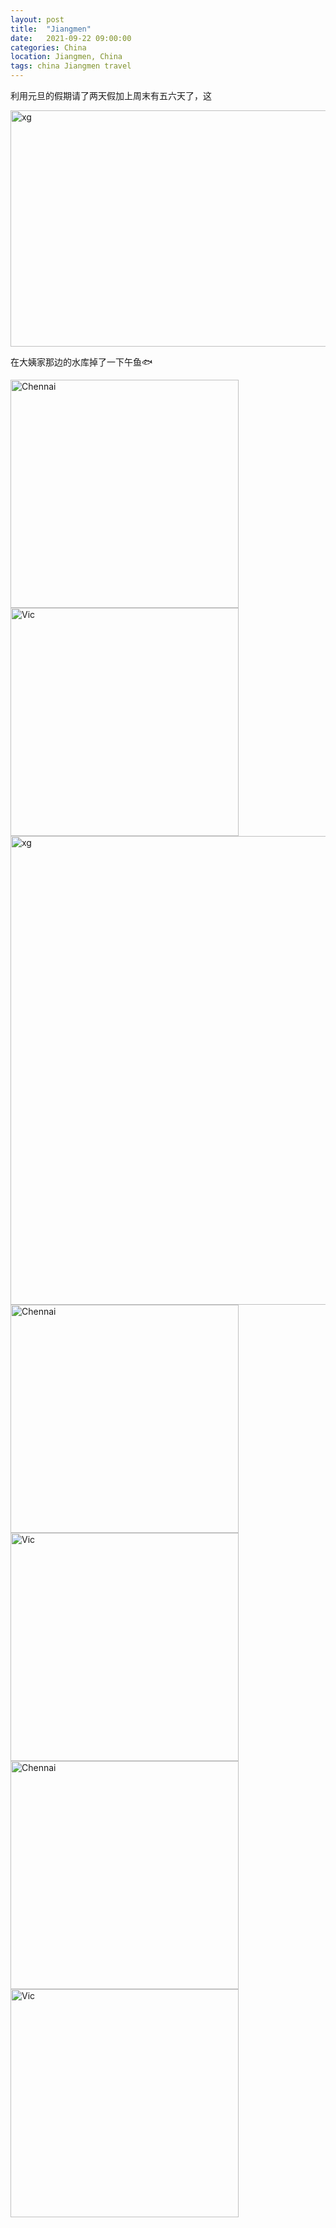 ```yaml
---
layout: post
title:  "Jiangmen"
date:   2021-09-22 09:00:00
categories: China
location: Jiangmen, China
tags: china Jiangmen travel
---
```


利用元旦的假期请了两天假加上周末有五六天了，这

<div class="post-image">
	<img alt="xg" width="750" height="378" srcset="https://robotkang-1257995526.cos.ap-chengdu.myqcloud.com/travelkangimg/2021-09-22-Jiangmen/1.jpg 1x, https://robotkang-1257995526.cos.ap-chengdu.myqcloud.com/travelkangimg/2021-09-22-Jiangmen/1%402x.jpg 2x, https://robotkang-1257995526.cos.ap-chengdu.myqcloud.com/travelkangimg/2021-09-22-Jiangmen/1%403x.jpg 3x" /> 
</div>

在大姨家那边的水库掉了一下午鱼🐟

<div class="post-image post-image--split"> 
	<img alt="Chennai" width="365" height="365" srcset="https://robotkang-1257995526.cos.ap-chengdu.myqcloud.com/travelkangimg/2021-09-22-Jiangmen/2.jpg 1x, https://robotkang-1257995526.cos.ap-chengdu.myqcloud.com/travelkangimg/2021-09-22-Jiangmen/2%402x.jpg 2x, https://robotkang-1257995526.cos.ap-chengdu.myqcloud.com/travelkangimg/2021-09-22-Jiangmen/2%403x.jpg 3x" />
	<img alt="Vic" width="365" height="365" srcset="https://robotkang-1257995526.cos.ap-chengdu.myqcloud.com/travelkangimg/2021-09-22-Jiangmen/3.jpg 1x, https://robotkang-1257995526.cos.ap-chengdu.myqcloud.com/travelkangimg/2021-09-22-Jiangmen/3%402x.jpg 2x, https://robotkang-1257995526.cos.ap-chengdu.myqcloud.com/travelkangimg/2021-09-22-Jiangmen/3%403x.jpg 3x" />
</div>

<div class="post-image">
	<img alt="xg" width="750" height="750" srcset="https://robotkang-1257995526.cos.ap-chengdu.myqcloud.com/travelkangimg/2021-09-22-Jiangmen/4.jpg 1x, https://robotkang-1257995526.cos.ap-chengdu.myqcloud.com/travelkangimg/2021-09-22-Jiangmen/4%402x.jpg 2x, https://robotkang-1257995526.cos.ap-chengdu.myqcloud.com/travelkangimg/2021-09-22-Jiangmen/4%403x.jpg 3x" /> 
</div>

<div class="post-image post-image--split"> 
	<img alt="Chennai" width="365" height="365" srcset="https://robotkang-1257995526.cos.ap-chengdu.myqcloud.com/travelkangimg/2021-09-22-Jiangmen/5.jpg 1x, https://robotkang-1257995526.cos.ap-chengdu.myqcloud.com/travelkangimg/2021-09-22-Jiangmen/5%402x.jpg 2x, https://robotkang-1257995526.cos.ap-chengdu.myqcloud.com/travelkangimg/2021-09-22-Jiangmen/5%403x.jpg 3x" />
	<img alt="Vic" width="365" height="365" srcset="https://robotkang-1257995526.cos.ap-chengdu.myqcloud.com/travelkangimg/2021-09-22-Jiangmen/6.jpg 1x, https://robotkang-1257995526.cos.ap-chengdu.myqcloud.com/travelkangimg/2021-09-22-Jiangmen/6%402x.jpg 2x, https://robotkang-1257995526.cos.ap-chengdu.myqcloud.com/travelkangimg/2021-09-22-Jiangmen/6%403x.jpg 3x" />
</div>

<div class="post-image post-image--split"> 
	<img alt="Chennai" width="365" height="365" srcset="https://robotkang-1257995526.cos.ap-chengdu.myqcloud.com/travelkangimg/2021-09-22-Jiangmen/7.jpg 1x, https://robotkang-1257995526.cos.ap-chengdu.myqcloud.com/travelkangimg/2021-09-22-Jiangmen/7%402x.jpg 2x, https://robotkang-1257995526.cos.ap-chengdu.myqcloud.com/travelkangimg/2021-09-22-Jiangmen/7%403x.jpg 3x" />
	<img alt="Vic" width="365" height="365" srcset="https://robotkang-1257995526.cos.ap-chengdu.myqcloud.com/travelkangimg/2021-09-22-Jiangmen/8.jpg 1x, https://robotkang-1257995526.cos.ap-chengdu.myqcloud.com/travelkangimg/2021-09-22-Jiangmen/8%402x.jpg 2x, https://robotkang-1257995526.cos.ap-chengdu.myqcloud.com/travelkangimg/2021-09-22-Jiangmen/8%403x.jpg 3x" />
</div>









